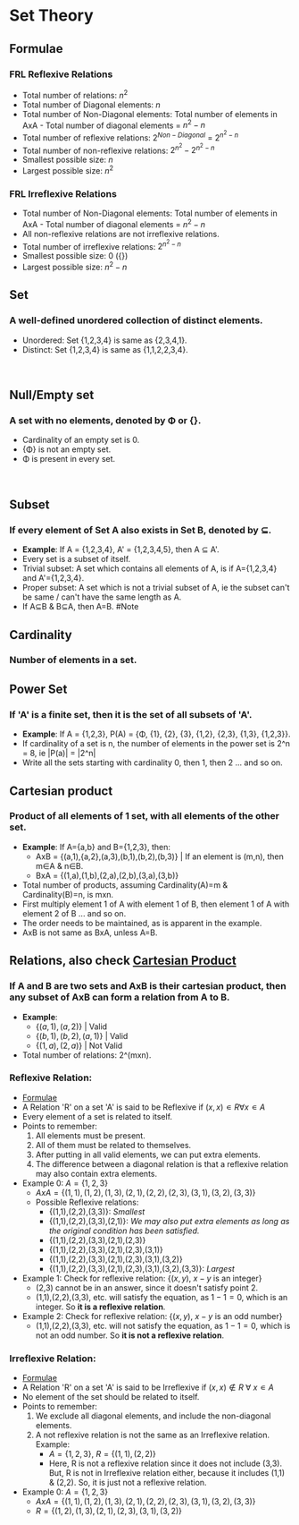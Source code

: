 # Set Theory

## Formulae
### FRL Reflexive Relations
- Total number of relations: $n^2$
- Total number of Diagonal elements: $n$
- Total number of Non-Diagonal elements: Total number of elements in AxA - Total number of diagonal elements = $n^2-n$
- Total number of reflexive relations: $2^{Non-Diagonal}$ = $2^{n^2-n}$
- Total number of non-reflexive relations: $2^{n^2}-2^{n^2-n}$
- Smallest possible size: $n$
- Largest possible size: $n^2$

### FRL Irreflexive Relations
- Total number of Non-Diagonal elements: Total number of elements in AxA - Total number of diagonal elements = $n^2-n$
- All non-reflexive relations are not irreflexive relations.
- Total number of irreflexive relations: $2^{n^2-n}$
- Smallest possible size: 0 ($\{\}$)
- Largest possible size: $n^2-n$

## Set
### A **well-defined** **unordered** collection of distinct elements.
- Unordered: Set {1,2,3,4} is same as {2,3,4,1}.
- Distinct: Set {1,2,3,4} is same as {1,1,2,2,3,4}.

<br>

## Null/Empty set
### A set with no elements, denoted by Φ or {}.
- Cardinality of an empty set is 0.
- {Φ} is not an empty set.
- Φ is present in every set.

<br>

## Subset
### If every element of Set A also exists in Set B, denoted by ⊆.
- **Example**: If A = {1,2,3,4}, A' = {1,2,3,4,5}, then A ⊆ A'.
- Every set is a subset of itself.
- Trivial subset: A set which contains all elements of A, is if A={1,2,3,4} and A'={1,2,3,4}.
- Proper subset: A set which is not a trivial subset of A, ie the subset can't be same / can't have the same length as A.
- If A⊆B & B⊆A, then A=B. #Note

## Cardinality
### Number of elements in a set.

## Power Set
### If 'A' is a finite set, then it is the set of all subsets of 'A'.
- **Example**: If A = {1,2,3}, P(A) = {Φ, {1}, {2}, {3}, {1,2}, {2,3}, {1,3}, {1,2,3}}.
- If cardinality of a set is n, the number of elements in the power set is 2^n = 8, ie |P(a)| = |2^n|
- Write all the sets starting with cardinality 0, then 1, then 2 ... and so on.


## Cartesian product
### Product of all elements of 1 set, with all elements of the other set.
- **Example**: If A={a,b} and B={1,2,3}, then:
    - AxB = {(a,1),{a,2},(a,3),(b,1),(b,2),(b,3)} | If an element is (m,n), then m∈A & n∈B.
    - BxA = {(1,a),(1,b),(2,a),(2,b),(3,a),(3,b)}
- Total number of products, assuming Cardinality(A)=m & Cardinality(B)=n, is mxn.
- First multiply element 1 of A with element 1 of B, then element 1 of A with element 2 of B ... and so on.
- The order needs to be maintained, as is apparent in the example.
- AxB is not same as BxA, unless A=B.

## Relations, also check [Cartesian Product](#cartesian-product)
### If A and B are two sets and AxB is their cartesian product, then **any subset of AxB can form a relation from A to B**.
- **Example**:
    - $\{(a,1),(a,2)\}$         | Valid
    - $\{(b,1),(b,2),(a,1)\}$   | Valid
    - $\{(1,a),(2,a)\}$         | Not Valid
- Total number of relations: 2^(mxn).

### Reflexive Relation:
- [Formulae](frl-reflexive-relations)
- A Relation 'R' on a set 'A' is said to be Reflexive if $(x,x)∊R ∀ x∊A$
- Every element of a set is related to itself.
- Points to remember:
    1. All elements must be present. 
    2. All of them must be related to themselves.
    3. After putting in all valid elements, we can put extra elements.
    4. The difference between a diagonal relation is that a reflexive relation may also contain extra elements.
- Example 0: $A = \{1,2,3\}$
    - $AxA = \{(1,1),(1,2),(1,3),(2,1),(2,2),(2,3),(3,1),(3,2),(3,3)\}$
    - Possible Reflexive relations:
        - {(1,1),(2,2),(3,3)}: *Smallest*
        - {(1,1),(2,2),(3,3),(2,1)}: *We may also put extra elements as long as the original condition has been satisfied.*
        - {(1,1),(2,2),(3,3),(2,1),(2,3)}
        - {(1,1),(2,2),(3,3),(2,1),(2,3),(3,1)}
        - {(1,1),(2,2),(3,3),(2,1),(2,3),(3,1),(3,2)}
        - {(1,1),(2,2),(3,3),(2,1),(2,3),(3,1),(3,2),(3,3)}: *Largest*
- Example 1: Check for reflexive relation: {$(x,y)$, $x-y$ is an integer}
    - (2,3) cannot be in an answer, since it doesn't satisfy point 2.
    - (1,1),(2,2),(3,3), etc. will satisfy the equation, as $1-1=0$, which is an integer. So **it is a reflexive relation**.
- Example 2: Check for reflexive relation: {$(x,y)$, $x-y$ is an odd number}
    - (1,1),(2,2),(3,3), etc. will not satisfy the equation, as $1-1=0$, which is not an odd number. So **it is not a reflexive relation**.

### Irreflexive Relation:
- [Formulae](frl-irreflexive-relations)
- A Relation 'R' on a set 'A' is said to be Irreflexive if $(x,x)∉R\ ∀\ x∊A$
- No element of the set should be related to itself.
- Points to remember:
    1. We exclude all diagonal elements, and include the non-diagonal elements.
    2. A not reflexive relation is not the same as an Irreflexive relation. Example:
        - $A=\{1,2,3\}$, $R=\{(1,1),(2,2)\}$
        - Here, R is not a reflexive relation since it does not include (3,3). But, R is not in Irreflexive relation either, because it includes (1,1) & (2,2). So, it is just not a reflexive relation.
- Example 0: $A = \{1,2,3\}$
    - $AxA = \{(1,1),(1,2),(1,3),(2,1),(2,2),(2,3),(3,1),(3,2),(3,3)\}$
    - $R = \{(1,2),(1,3),(2,1),(2,3),(3,1),(3,2)\}$
